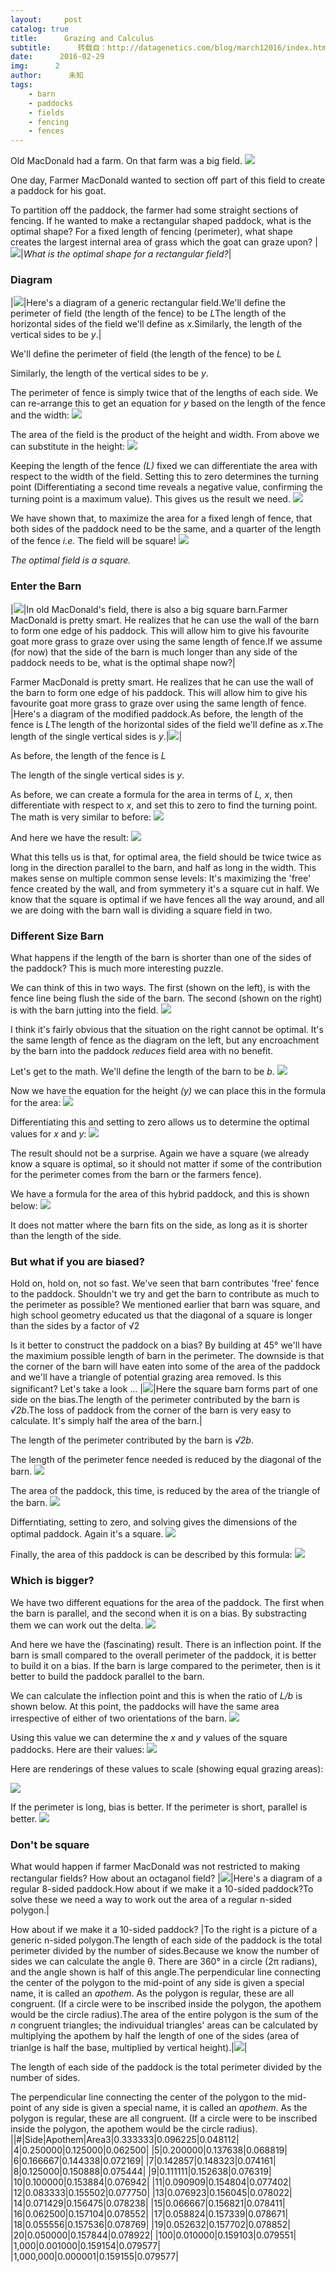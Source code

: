 ```yaml
---
layout:     post
catalog: true
title:      Grazing and Calculus
subtitle:      转载自：http://datagenetics.com/blog/march12016/index.html
date:      2016-02-29
img:      2
author:      未知
tags:
    - barn
    - paddocks
    - fields
    - fencing
    - fences
---
```


Old MacDonald had a farm. On that farm was a big field.
![](http://datagenetics.com/blog/march12016/field.png)


One day, Farmer MacDonald wanted to section off part of this field to create a paddock for his goat.

To partition off the paddock, the farmer had some straight sections of fencing. If he wanted to make a rectangular shaped paddock, what is the optimal shape? For a fixed length of fencing (perimeter), what shape creates the largest internal area of grass which the goat can graze upon?
|![](http://datagenetics.com/blog/march12016/fences.png)|*What is the optimal shape for a rectangular field?*|

### Diagram
|![](http://datagenetics.com/blog/march12016/f1.png)|Here's a diagram of a generic rectangular field.We'll define the perimeter of field (the length of the fence) to be *L*The length of the horizontal sides of the field we'll define as *x*.Similarly, the length of the vertical sides to be *y*.|

We'll define the perimeter of field (the length of the fence) to be *L*

Similarly, the length of the vertical sides to be *y*.

The perimeter of fence is simply twice that of the lengths of each side. We can re-arrange this to get an equation for *y* based on the length of the fence and the width:
![](http://datagenetics.com/blog/march12016/eq0.png)


The area of the field is the product of the height and width. From above we can substitute in the height:
![](http://datagenetics.com/blog/march12016/eq1.png)


Keeping the length of the fence *(L)* fixed we can differentiate the area with respect to the width of the field. Setting this to zero determines the turning point (Differentiating a second time reveals a negative value, confirming the turning point is a maximum value). This gives us the result we need.
![](http://datagenetics.com/blog/march12016/eq2.png)


We have shown that, to maximize the area for a fixed lengh of fence, that both sides of the paddock need to be the same, and a quarter of the length of the fence *i.e.* The field will be square! 
![](http://datagenetics.com/blog/march12016/eq3.png)


*The optimal field is a square.*


### Enter the Barn
|![](http://datagenetics.com/blog/march12016/barn.png)|In old MacDonald's field, there is also a big square barn.Farmer MacDonald is pretty smart. He realizes that he can use the wall of the barn to form one edge of his paddock. This will allow him to give his favourite goat more grass to graze over using the same length of fence.If we assume (for now) that the side of the barn is much longer than any side of the paddock needs to be, what is the optimal shape now?|

Farmer MacDonald is pretty smart. He realizes that he can use the wall of the barn to form one edge of his paddock. This will allow him to give his favourite goat more grass to graze over using the same length of fence.
|Here's a diagram of the modified paddock.As before, the length of the fence is *L*The length of the horizontal sides of the field we'll define as *x*.The length of the single vertical sides is *y*.|![](http://datagenetics.com/blog/march12016/f2.png)|

As before, the length of the fence is *L*

The length of the single vertical sides is *y*.

As before, we can create a formula for the area in terms of *L, x*, then differentiate with respect to *x*, and set this to zero to find the turning point. The math is very similar to before:
![](http://datagenetics.com/blog/march12016/eq4.png)


And here we have the result:
![](http://datagenetics.com/blog/march12016/eq5.png)


What this tells us is that, for optimal area, the field should be twice twice as long in the direction parallel to the barn, and half as long in the width. This makes sense on multiple common sense levels: It's maximizing the 'free' fence created by the wall, and from symmetery it's a square cut in half. We know that the square is optimal if we have fences all the way around, and all we are doing with the barn wall is dividing a square field in two.

### Different Size Barn

What happens if the length of the barn is shorter than one of the sides of the paddock? This is much more interesting puzzle.

We can think of this in two ways. The first (shown on the left), is with the fence line being flush the side of the barn. The second (shown on the right) is with the barn jutting into the field.
![](http://datagenetics.com/blog/march12016/f3.png)


I think it's fairly obvious that the situation on the right cannot be optimal. It's the same length of fence as the diagram on the left, but any encroachment by the barn into the paddock *reduces* field area with no benefit.

Let's get to the math. We'll define the length of the barn to be *b*.
![](http://datagenetics.com/blog/march12016/eq6.png)


Now we have the equation for the height *(y)* we can place this in the formula for the area:
![](http://datagenetics.com/blog/march12016/eq7.png)


Differentiating this and setting to zero allows us to determine the optimal values for *x* and *y*:
![](http://datagenetics.com/blog/march12016/eq8.png)


The result should not be a surprise. Again we have a square (we already know a square is optimal, so it should not matter if some of the contribution for the perimeter comes from the barn or the farmers fence).

We have a formula for the area of this hybrid paddock, and this is shown below:
![](http://datagenetics.com/blog/march12016/eq9.png)


It does not matter where the barn fits on the side, as long as it is shorter than the length of the side.

### But what if you are biased?

Hold on, hold on, not so fast. We've seen that barn contributes 'free' fence to the paddock. Shouldn't we try and get the barn to contribute as much to the perimeter as possible? We mentioned earlier that barn was square, and high school geometry educated us that the diagonal of a square is longer than the sides by a factor of √2 

Is it better to construct the paddock on a bias? By building at 45° we'll have the maximium possible length of barn in the perimeter. The downside is that the corner of the barn will have eaten into some of the area of the paddock and we'll have a triangle of potential grazing area removed. Is this significant? Let's take a look …
|![](http://datagenetics.com/blog/march12016/f4.png)|Here the square barn forms part of one side on the bias.The length of the perimeter contributed by the barn is *√2b*.The loss of paddock from the corner of the barn is very easy to calculate. It's simply half the area of the barn.|

The length of the perimeter contributed by the barn is *√2b*.

The length of the perimeter fence needed is reduced by the diagonal of the barn.
![](http://datagenetics.com/blog/march12016/eq10.png)


The area of the paddock, this time, is reduced by the area of the triangle of the barn.
![](http://datagenetics.com/blog/march12016/eq11.png)


Differntiating, setting to zero, and solving gives the dimensions of the optimal paddock. Again it's a square.
![](http://datagenetics.com/blog/march12016/eq12.png)


Finally, the area of this paddock is can be described by this formula:
![](http://datagenetics.com/blog/march12016/eq13.png)


### Which is bigger?

We have two different equations for the area of the paddock. The first when the barn is parallel, and the second when it is on a bias. By substracting them we can work out the delta.
![](http://datagenetics.com/blog/march12016/eq14.png)


And here we have the (fascinating) result. There is an inflection point. If the barn is small compared to the overall perimeter of the paddock, it is better to build it on a bias. If the barn is large compared to the perimeter, then is it better to build the paddock parallel to the barn.

We can calculate the inflection point and this is when the ratio of *L/b* is shown below. At this point, the paddocks will have the same area irrespective of either of two orientations of the barn.
![](http://datagenetics.com/blog/march12016/eq15.png)


Using this value we can determine the *x* and *y* values of the square paddocks. Here are their values:
![](http://datagenetics.com/blog/march12016/eq16.png)


Here are renderings of these values to scale (showing equal grazing areas):

![](http://datagenetics.com/blog/march12016/f5.png)



If the perimeter is long, bias is better. If the perimeter is short, parallel is better.
![](http://datagenetics.com/blog/march12016/eq17.png)


### Don't be square

What would happen if farmer MacDonald was not restricted to making rectangular fields? How about an octaganol field?
|![](http://datagenetics.com/blog/march12016/f6.png)|Here's a diagram of a regular 8-sided paddock.How about if we make it a 10-sided paddock?To solve these we need a way to work out the area of a regular n-sided polygon.|

How about if we make it a 10-sided paddock?
|To the right is a picture of a generic n-sided polygon.The length of each side of the paddock is the total perimeter divided by the number of sides.Because we know the number of sides we can calculate the angle θ. There are 360° in a circle (2π radians), and the angle shown is half of this angle.The perpendicular line connecting the center of the polygon to the mid-point of any side is given a special name, it is called an *apothem*. As the polygon is regular, these are all congruent. (If a circle were to be inscribed inside the polygon, the apothem would be the circle radius).The area of the entire polygon is the sum of the *n* congruent triangles; the indivuidual triangles' areas can be calculated by multiplying the apothem by half the length of one of the sides (area of trianlge is half the base, multiplied by vertical height).|![](http://datagenetics.com/blog/march12016/n.png)|

The length of each side of the paddock is the total perimeter divided by the number of sides.

The perpendicular line connecting the center of the polygon to the mid-point of any side is given a special name, it is called an *apothem*. As the polygon is regular, these are all congruent. (If a circle were to be inscribed inside the polygon, the apothem would be the circle radius).
||#|Side|Apothem|Area3|0.333333|0.096225|0.048112|
|4|0.250000|0.125000|0.062500|
|5|0.200000|0.137638|0.068819|
|6|0.166667|0.144338|0.072169|
|7|0.142857|0.148323|0.074161|
|8|0.125000|0.150888|0.075444|
|9|0.111111|0.152638|0.076319|
|10|0.100000|0.153884|0.076942|
|11|0.090909|0.154804|0.077402|
|12|0.083333|0.155502|0.077750|
|13|0.076923|0.156045|0.078022|
|14|0.071429|0.156475|0.078238|
|15|0.066667|0.156821|0.078411|
|16|0.062500|0.157104|0.078552|
|17|0.058824|0.157339|0.078671|
|18|0.055556|0.157536|0.078769|
|19|0.052632|0.157702|0.078852|
|20|0.050000|0.157844|0.078922|
|100|0.010000|0.159103|0.079551|
|1,000|0.001000|0.159154|0.079577|
|1,000,000|0.000001|0.159155|0.079577|
